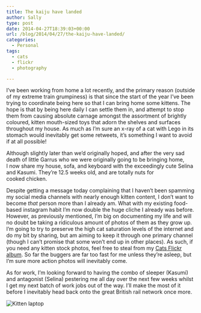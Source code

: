 ```yaml
---
title: The kaiju have landed
author: Sally
type: post
date: 2014-04-27T18:39:03+00:00
url: /blog/2014/04/27/the-kaiju-have-landed/
categories:
  - Personal
tags:
  - cats
  - flickr
  - photography

---
```

I&#8217;ve been working from home a lot recently, and the primary reason (outside of my extreme train grumpiness) is that since the start of the year I&#8217;ve been trying to coordinate being here so that I can bring home some kittens. The hope is that by being here daily I can settle them in, and attempt to stop them from causing absolute carnage amongst the assortment of brightly coloured, kitten mouth-sized toys that adorn the shelves and surfaces throughout my house. As much as I&#8217;m sure an x-ray of a cat with Lego in its stomach would inevitably get some retweets, it&#8217;s something I want to avoid if at all possible!

Although slightly later than we&#8217;d originally hoped, and after the very sad death of little Garrus who we were originally going to be bringing home, I now share my house, sofa, and keyboard with the exceedingly cute Selina and Kasumi. They&#8217;re 12.5 weeks old, and are totally nuts for cooked chicken.

Despite getting a message today complaining that I haven&#8217;t been spamming my social media channels with nearly enough kitten content, I don&#8217;t want to become _that_ person more than I already am. What with my existing food-based instagram habit I&#8217;m now double the huge cliche I already was before. However, as previously mentioned, I&#8217;m big on documenting my life and will no doubt be taking a ridiculous amount of photos of them as they grow up. I&#8217;m going to try to preserve the high cat saturation levels of the internet and do my bit by sharing, but am aiming to keep it through one primary channel (though I can&#8217;t promise that some won&#8217;t end up in other places). As such, if you need any kitten stock photos, feel free to steal from my [Cats Flickr album][1]. So far the buggers are far too fast for me unless they&#8217;re asleep, but I&#8217;m sure more action photos will inevitably come.

As for work, I&#8217;m looking forward to having the combo of sleeper (Kasumi) and antagonist (Selina) pestering me all day over the next few weeks whilst I get my next batch of work jobs out of the way. I&#8217;ll make the most of it before I inevitably head back onto the great British rail network once more.

<img class="alignnone size-full wp-image-792" src="http://recordssoundthesame.com/wp-content/uploads/2014/04/kittenlaptop.jpg" alt="Kitten laptop" srcset="http://recordssoundthesame.com/wp-content/uploads/2014/04/kittenlaptop.jpg 459w, http://recordssoundthesame.com/wp-content/uploads/2014/04/kittenlaptop-250x333.jpg 250w, http://recordssoundthesame.com/wp-content/uploads/2014/04/kittenlaptop-120x160.jpg 120w" sizes="(max-width: 459px) 100vw, 459px" />

 [1]: https://www.flickr.com/photos/greywillfade/sets/72157644368611324/ "Flickats"